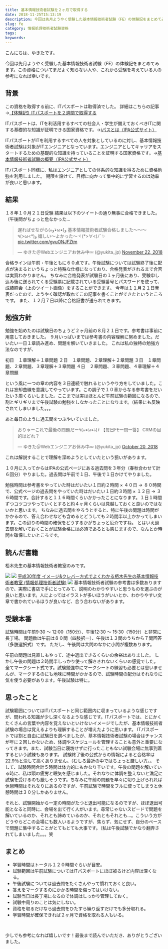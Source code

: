 ```yaml
---
title: 基本情報技術者試験を２ヶ月で取得する
date: 2018-11-25T15:13:19
description: 今回は先月ようやく受験した基本情報技術者試験（FE）の体験記をまとめてみます。この資格についてまだよく
slug: fe
category: 情報処理技術者試験資格
tags: 
keywords: 
---
```


こんにちは、ゆきたです。

今回は先月ようやく受験した基本情報技術者試験（FE）の体験記をまとめてみます。この資格についてまだよく知らない人や、これから受験を考えている人の参考になれば幸いです。

## 背景

この資格を取得する前に、ITパスポートは取得済でした。
詳細はこちらの記事→[【体験記】ITパスポートを２週間で取得する](https://creatase.info/it_passport_exp/)

ITパスポートは、ITを利活用するすべての社会人・学生が備えておくべきITに関する基礎的な知識が証明できる国家資格です。→[iパスとは（IPA公式サイト）](https://www3.jitec.ipa.go.jp/JitesCbt/html/about/about.html)

ITパスポートがITを利用するすべての人を対象としているのに対し、基本情報技術者試験は対象がITエンジニアとなっています。エンジニアとしてキャリアをスタートするための基礎的な知識を持っていることを証明する国家資格です。→[基本情報技術者試験の概要（IPA公式サイト）](https://www.jitec.ipa.go.jp/1_11seido/fe.html)

ITパスポート同様に、私はエンジニアとしての体系的な知識を得るために資格勉強を利用しました。
期限を設けて、目標に向かって集中的に学習するのは効率が良いと思います。

## 結果

１８年１０月２１日受験
結果は以下のツイートの通り無事に合格できました。（午後問がちょっと危なかった…

> 遅ればせながら(๑و•̀ω•́)و
> 基本情報技術者試験合格しました〜〜〜٩(\>ω\<\*)و
> 嬉しい〜よかった〜ヾ(\*\>∀\<)ﾉﾞ✨ [pic.twitter.com/gvuONJFZtm](https://t.co/gvuONJFZtm)
> 
> — ゆきた＠Webエンジニアお休み中💤 (@yukita\_jp) [November 22, 2018](https://twitter.com/yukita_jp/status/1065526718759264256?ref_src=twsrc%5Etfw)

<script async src="https://platform.twitter.com/widgets.js" charset="utf-8"></script>

合格ラインは午前・午後ともに６０点です。午後試験については試験終了後に配点が決まるというちょっと特殊な仕様になっており、合格発表がされるまで合否は実質わかりません。
ちなみに合格発表が試験日の１ヶ月後にあり、受験申し込み後に送られてくる受験票に記載されている受験番号とパスワードを使って、成績照会（上のツイート画像）をすることができます。
今年は１１月２１日発表だったので、ようやく確認が取れてこの記事を書くことができたというところです。
また、１２月７日以降に合格証書が送られてきます。

## 勉強方針

勉強を始めたのは試験日のちょうど２ヶ月前の８月２１日です。参考書は事前に用意しておきました。
９月いっぱいまでは参考書の内容理解に努めました。だいたい一日１章読み進め、問題を解いていきました。
これは私の独特の勉強方法なのですが、

初日　１章理解＋１章問題
２日　１章問題、２章理解＋２章問題
３日　１章問題、２章問題、３章理解＋３章問題
４日　２章問題、３章問題、４章理解＋４章問題

という風に一つの章の内容を３日連続で触れるというやり方をしていました。これは忘却曲線を意識してやっています。この調子で１０章からなる参考書をだいたい３周くらいしました。ここまでは実はほとんど午前試験の範囲になるので、割とギリギリまで午後試験の勉強をしなかったことになります。（結果にも反映されてしまいました。。。

あと毎日のように過去問をつぶやいていました。

> おりゃーこれで最後の問題だー٩(๑•̀ω•́๑)۶
> 【毎日FE一問一答】
> CRMの目的はどれ？
> 
> — ゆきた＠Webエンジニアお休み中💤 (@yukita\_jp) [October 20, 2018](https://twitter.com/yukita_jp/status/1053470581243277313?ref_src=twsrc%5Etfw)

<script async src="https://platform.twitter.com/widgets.js" charset="utf-8"></script>

これは解説することで理解を深めようとしていたという狙いがあります。

１０月に入ってからはIPAの公式ページにある過去問を３年分（春秋合わせて計６回分）やりました。過去問は午前で１日、午後で１日かけてやりました。

勉強時間は参考書をやっていた時はだいたい１日約２時間 × ４０日 → ８０時間で、公式ページの過去問をやっていた時はだいたい１日約３時間 × １２日 → ３６時間です。合計すると１１６時間くらいかかったことになります。１日１時間ずつコツコツやっていくとすると約４ヶ月くらいは見越しておくと良いのではないかと思います。
ちなみに過去問をやろうとすると、特に午後の問題は時間がかかるので、答え合わせなども含めるとどうしても２時間半以上かかってしまいます。この辺りの時間の確保をどうするかがちょっと厄介ですね。
とはいえ過去問を解いておくことが試験合格には必須であるとも感じますので、なんとか時間を確保したいところです。

## 読んだ書籍

栢木先生の基本情報技術者教室のみです。

[![](//ws-fe.amazon-adsystem.com/widgets/q?_encoding=UTF8&MarketPlace=JP&ASIN=4774193275&ServiceVersion=20070822&ID=AsinImage&WS=1&Format=_SL250_&tag=yukita2a01-22)](https://www.amazon.co.jp/gp/product/4774193275/ref=as_li_tl?ie=UTF8&camp=247&creative=1211&creativeASIN=4774193275&linkCode=as2&tag=yukita2a01-22&linkId=a61bd1701666b3444816e272d0f79b4d) ![](//ir-jp.amazon-adsystem.com/e/ir?t=yukita2a01-22&l=am2&o=9&a=4774193275)
[平成30年度 イメージ&クレバー方式でよくわかる栢木先生の基本情報技術者教室 (情報処理技術者試験)](https://www.amazon.co.jp/gp/product/4774193275/ref=as_li_tl?ie=UTF8&camp=247&creative=1211&creativeASIN=4774193275&linkCode=as2&tag=yukita2a01-22&linkId=0cd7b1727c34f8efdb811c451a4d785e) ![](//ir-jp.amazon-adsystem.com/e/ir?t=yukita2a01-22&l=am2&o=9&a=4774193275)
基本情報技術者試験の参考書は多数ありますので、実際に書店で手にとってみて、説明のわかりやすいと思うものを選ぶのが良いと思います。人によってはイラストが多いほうがいいとか、わかりやすい文章で書かれているほうが良いなど、合う合わないがあります。

## 受験本番

試験時間は午前9:30 〜 12:00（150分）、午後12:30 〜 15:30（150分）と非常に長丁場。
問題数は午前は８０問（四肢択一）、午後は１３問のうちから７問回答（多肢選択式）です。
ただし、午後問は大問のなかに小問が複数あります。

午前の問題は見直しもやって、途中退出できるくらいの余裕はありました。
しかし午後の問題は２時間半しっかり使って解ききれないくらいの感覚でした。
全てマークシート式です。試験勉強中にマークシートの練習も必要とは思いませんが、マークするのにも地味に時間がかかるので、試験時間の配分はそれなりに気を使う必要があります。午後試験は特に。

## 思ったこと

試験範囲についてはITパスポートと同じ範囲内に収まっているような感じですが、問われる知識が少し深くなるような感じです。ITパスポートでは、とにかくたくさんの言葉や内容を覚えないといけないイメージでしたが、基本情報技術者試験の場合は覚えるよりも理解することが増えたように思います。
ITパスポートでは割と自由に試験日を選べましたが、基本情報技術者試験の場合はチャンスが年に２回しかないため、体調やスケジュールを管理することも意外と重要になってきます。また、試験当日に寝坊せずに行ったこともない試験会場に無事到着するという試練もあります。
試験終了後の公式からの情報によると合格率は22.9％と決して高くありません。（むしろ最近の中ではちょっと厳しい方。。
そして、試験時間合計５時間は体力的にもかなり辛いです。午後の問題を解いている時に、私は頭の疲労と眠気を感じました。それなりに体調を整えないと満足に試験を受けるのも厳しそうです。ちなみに午前の問題を早々に切り上げられれば休憩時間はそれなりにあるのですが、午前試験で時間をフルに使ってしまうと休憩時間は３０分しかありません。

それと、試験開始から一定の時間がたつと退出可能になるのですが、ほぼ退出可能となると同時に、会場を出て行く人がいます。尋常じゃないスピードで問題を解いているのか、それとも諦めているのか、それともそれとも…。こういう方がどうやらどこの会場にも数人いるようですが、焦らず、気にせず、自分のペースで問題に集中することがとてもとても大事です。（私は午後試験でかなり翻弄されてしまいました。。。笑

## まとめ

- 学習時間はトータル１２０時間ぐらいが目安。
- 試験範囲は午前試験についてはITパスポートにほぼ被るけど内容は深くなる。
- 午後試験については過去問をたくさんやって慣れておくと良い。
- 答えをマークするのにかかる時間を侮ってはいけない。
- 試験当日は長丁場になるので体調はしっかり管理しておく。
- 試験中周りのことは気にしない。
- 資格を取るだけなら過去問をひたすら繰り返すだけでも多分取れる。
- 学習時間が確保できれば２ヶ月で資格を取れる人もいる。

&nbsp;

少しでも参考になれば嬉しいです！最後まで読んでいただき、ありがとうございました。

